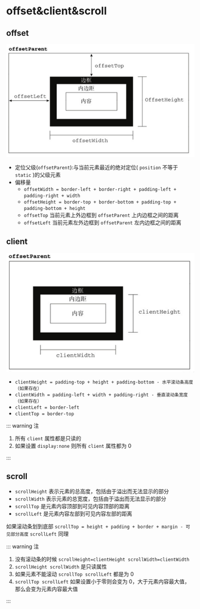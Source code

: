 # offset&client&scroll

## offset

![offset](/css_offset_1.png)

- 定位父级(`offsetParent`):与当前元素最近的绝对定位( `position` 不等于 `static` )的父级元素
- 偏移量
  - `offsetWidth = border-left + border-right + padding-left + padding-right + width`
  - `offsetHeight = border-top + border-bottom + padding-top + padding-bottom + height`
  - `offsetTop` 当前元素上外边框到 `offsetParent` 上内边框之间的距离
  - `offsetLeft` 当前元素左外边框到 `offsetParent` 左内边框之间的距离

## client

![client](/css_offset_2.png)

- `clientHeight = padding-top + height + padding-bottom - 水平滚动条高度（如果存在）`
- `clientWidth = padding-left + width + padding-right - 垂直滚动条宽度（如果存在）`
- `clientLeft = border-left`
- `clientTop = border-top`

::: warning 注

1. 所有 `client` 属性都是只读的
2. 如果设置 `display:none` 则所有 `client` 属性都为 0

:::

## scroll

- `scrollHeight` 表示元素的总高度，包括由于溢出而无法显示的部分
- `scrollWidth` 表示元素的总宽度，包括由于溢出而无法显示的部分
- `scrollTop` 是元素内容顶部到可见内容顶部的距离
- `scrollLeft` 是元素内容左部到可见内容左部的距离

如果滚动条划到底部 `scrollTop = height + padding + border + margin - 可见部分高度`
`scrollLeft` 同理

::: warning 注

1. 没有滚动条的时候 `scrollHeight=clientHeight scrollWidth=clientWidth`
2. `scrollHeight scrollWidth` 是只读属性
3. 如果元素不能滚动 `scrollTop scrollLeft` 都是为 0
4. `scrollTop scrollLeft` 如果设置小于零则会变为 0，大于元素内容最大值，那么会变为元素内容最大值

:::
